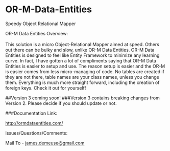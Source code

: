 # OR-M-Data-Entities
Speedy Object Relational Mapper

OR-M Data Entities
Overview:  <br><br>
This solution is a micro Object-Relational Mapper aimed at speed.  Others out there can be bulky and slow, unlike OR-M Data Entities.  OR-M Data Entities is designed to feel like Entity Framework to minimize any learning curve.  In fact, I have gotten a lot of compliments saying that OR-M Data Entities is easier to setup and use.  The reason setup is easier and the OR-M is easier comes from less micro-managing of code.  No tables are created if they are not there, table names are your class names, unless you change them.  Everything is much more straight forward, including the creation of foreign keys. Check it out for yourself!

##Version 3 coming soon!
###Version 3 contains breaking changes from Version 2.  Please decide if you should update or not.



###Documentation Link:

http://ormdataentities.com/

Issues/Questions/Comments:

Mail To - james.demeuse@gmail.com
